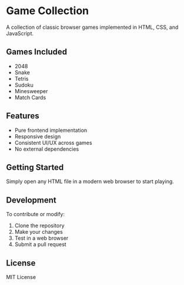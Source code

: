 # Game Collection

A collection of classic browser games implemented in HTML, CSS, and JavaScript.

## Games Included

- 2048
- Snake
- Tetris
- Sudoku
- Minesweeper
- Match Cards

## Features

- Pure frontend implementation
- Responsive design
- Consistent UI/UX across games
- No external dependencies

## Getting Started

Simply open any HTML file in a modern web browser to start playing.

## Development

To contribute or modify:

1. Clone the repository
2. Make your changes
3. Test in a web browser
4. Submit a pull request

## License

MIT License